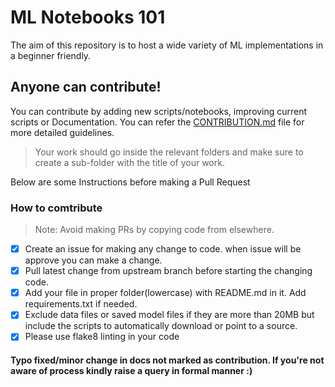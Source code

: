 # ML Notebooks 101

The aim of this repository is to host a wide variety of ML implementations in a beginner friendly. 

## Anyone can contribute!

You can contribute by adding new scripts/notebooks, improving current scripts or Documentation. You can refer the [CONTRIBUTION.md](https://github.com/abhinand5/ml-notebooks-101/blob/main/CONTRIBUTING.md) file for more detailed guidelines. 

> Your work should go inside the relevant folders and make sure to create a sub-folder with the title of your work.

Below are some Instructions before making a Pull Request

### How to comtribute

> Note: Avoid making PRs by copying code from elsewhere. 

- [x] Create an issue for making any change to code. when issue will be approve you can make a change.
- [x] Pull latest change from upstream branch before starting the changing code.
- [x] Add your file in proper folder(lowercase) with README.md in it. Add requirements.txt if needed.
- [x] Exclude data files or saved model files if they are more than 20MB but include the scripts to automatically download or point to a source. 
- [x] Please use flake8 linting in your code

#### Typo fixed/minor change in docs not marked as contribution. If you're not aware of process kindly raise a query in formal manner :)